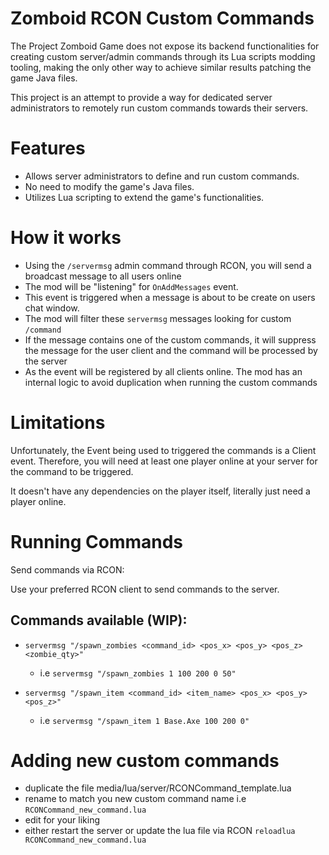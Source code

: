 # Zomboid RCON Custom Commands

The Project Zomboid Game does not expose its backend functionalities for creating custom server/admin commands through its Lua scripts modding tooling, making the only other way to achieve similar results patching the game Java files.

This project is an attempt to provide a way for dedicated server administrators to remotely run custom commands towards their servers.

# Features

- Allows server administrators to define and run custom commands.
- No need to modify the game's Java files.
- Utilizes Lua scripting to extend the game's functionalities.

# How it works

- Using the `/servermsg` admin command through RCON, you will send a broadcast message to all users online
- The mod will be "listening" for `OnAddMessages` event.
- This event is triggered when a message is about to be create on users chat window.
- The mod will filter these `servermsg` messages looking for custom `/command`
- If the message contains one of the custom commands, it will suppress the message for the user client and the command will be processed by the server
- As the event will be registered by all clients online. The mod has an internal logic to avoid duplication when running the custom commands

# Limitations

Unfortunately, the Event being used to triggered the commands is a Client event. Therefore, you will need at least one player online at your server for the command to be triggered.

It doesn't have any dependencies on the player itself, literally just need a player online.

# Running Commands

Send commands via RCON:

Use your preferred RCON client to send commands to the server.

## Commands available (WIP):

- `servermsg "/spawn_zombies <command_id> <pos_x> <pos_y> <pos_z> <zombie_qty>"`
  - i.e `servermsg "/spawn_zombies 1 100 200 0 50"`

- `servermsg "/spawn_item <command_id> <item_name> <pos_x> <pos_y> <pos_z>"`
  - i.e `servermsg "/spawn_item 1 Base.Axe 100 200 0"`

# Adding new custom commands

- duplicate the file media/lua/server/RCONCommand_template.lua
- rename to match you new custom command name i.e `RCONCommand_new_command.lua`
- edit for your liking
- either restart the server or update the lua file via RCON `reloadlua RCONCommand_new_command.lua`